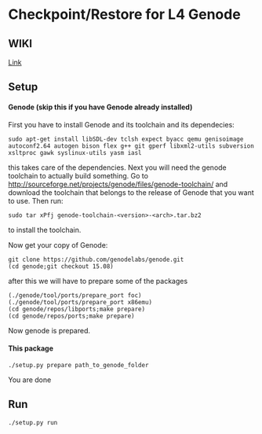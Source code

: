 # Checkpoint/Restore for L4 Genode

## WIKI

  [Link](https://vmbaumgarten4.informatik.tu-muenchen.de/projects/idp-cr/wiki)

## Setup

#### Genode (skip this if you have Genode already installed)
First you have to install Genode and its toolchain and its dependecies:

    sudo apt-get install libSDL-dev tclsh expect byacc qemu genisoimage autoconf2.64 autogen bison flex g++ git gperf libxml2-utils subversion xsltproc gawk syslinux-utils yasm iasl

this takes care of the dependencies. Next you will need the genode toolchain to actually build something. Go to http://sourceforge.net/projects/genode/files/genode-toolchain/ and download the toolchain that belongs to the release of Genode that you want to use. Then run:

    sudo tar xPfj genode-toolchain-<version>-<arch>.tar.bz2
to install the toolchain.

Now get your copy of Genode:

    git clone https://github.com/genodelabs/genode.git
    (cd genode;git checkout 15.08)

after this we will have to prepare some of the packages

    (./genode/tool/ports/prepare_port foc)
    (./genode/tool/ports/prepare_port x86emu)
    (cd genode/repos/libports;make prepare)
    (cd genode/repos/ports;make prepare)

Now genode is prepared.

#### This package

    ./setup.py prepare path_to_genode_folder
You are done

## Run

    ./setup.py run
